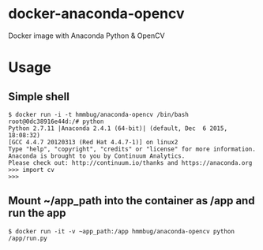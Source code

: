 # docker-anaconda-opencv
Docker image with Anaconda Python &amp; OpenCV

# Usage
## Simple shell
```
$ docker run -i -t hmmbug/anaconda-opencv /bin/bash
root@0dc38916e44d:/# python
Python 2.7.11 |Anaconda 2.4.1 (64-bit)| (default, Dec  6 2015, 18:08:32) 
[GCC 4.4.7 20120313 (Red Hat 4.4.7-1)] on linux2
Type "help", "copyright", "credits" or "license" for more information.
Anaconda is brought to you by Continuum Analytics.
Please check out: http://continuum.io/thanks and https://anaconda.org
>>> import cv
>>> 
```

## Mount ~/app_path into the container as /app and run the app
```
$ docker run -it -v ~app_path:/app hmmbug/anaconda-opencv python /app/run.py
```
